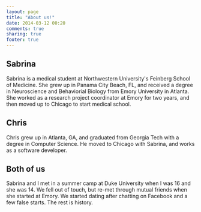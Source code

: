 ```yaml
---
layout: page
title: "About us!"
date: 2014-03-12 00:20
comments: true
sharing: true
footer: true
---
```


Sabrina
-------

Sabrina is a medical student at Northwestern University's Feinberg School of Medicine. She grew up in Panama City Beach, FL, and received a degree in Neuroscience and Behaviorial Biology from Emory University in Atlanta. She worked as a research project coordinator at Emory for two years, and then moved up to Chicago to start medical school.

Chris
-----

Chris grew up in Atlanta, GA, and graduated from Georgia Tech with a degree in Computer Science. He moved to Chicago with Sabrina, and works as a software developer.

Both of us
----------

Sabrina and I met in a summer camp at Duke University when I was 16 and she was 14. We fell out of touch, but re-met through mutual friends when she started at Emory. We started dating after chatting on Facebook and a few false starts. The rest is history.
